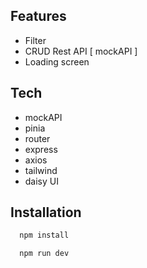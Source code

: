 
## Features

- Filter
- CRUD Rest API [ mockAPI ]
- Loading screen

## Tech
- mockAPI 
- pinia 
- router 
- express 
- axios
- tailwind
- daisy UI
## Installation

```bash
  npm install

  npm run dev 

```
